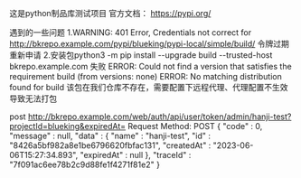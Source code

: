 这是python制品库测试项目
官方文档： https://pypi.org/

遇到的一些问题
1.WARNING: 401 Error, Credentials not correct for http://bkrepo.example.com/pypi/blueking/pypi-local/simple/build/
令牌过期重新申请
2.安装包python3 -m pip install --upgrade build --trusted-host bkrepo.example.com 失败
ERROR: Could not find a version that satisfies the requirement build (from versions: none)
ERROR: No matching distribution found for build
该包在我们仓库不存在，需要配置下远程代理、代理配置不生效导致无法打包


post http://bkrepo.example.com/web/auth/api/user/token/admin/hanji-test?projectId=blueking&expiredAt=
Request Method:
POST
{
  "code" : 0,
  "message" : null,
  "data" : {
    "name" : "hanji-test",
    "id" : "8426a5bf982a8e1be6796620fbfac131",
    "createdAt" : "2023-06-06T15:27:34.893",
    "expiredAt" : null
  },
  "traceId" : "7f091ac6ee78b2c9d88fe1f4271f81e2"
}
